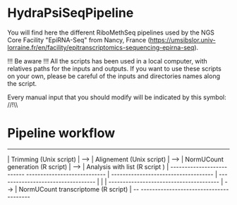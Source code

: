 # HydraPsiSeqPipeline
You will find here the different RiboMethSeq pipelines used by the NGS Core Facility "EpiRNA-Seq" from Nancy, France (https://umsibslor.univ-lorraine.fr/en/facility/epitranscriptomics-sequencing-epirna-seq).

!!! Be aware !!! All the scripts has been used in a local computer, with relatives paths for the inputs and outputs. If you want to use these scripts on your own, please be careful of the inputs and directories names along the script.

Every manual input that you should modify will be indicated by this symbol: //!\\\

# Pipeline workflow

--------------------------             ----------------------------             ------------------------------------            ----------------------------------
| Trimming (Unix script) |    -->      | Alignement (Unix script) |     -->     | NormUCount generation (R script) |    -->     | Analysis with list (R script ) |
--------------------------             ----------------------------     |       ------------------------------------     |      ----------------------------------
                                                                        |                                                |
                                                                        |      ---------------------------------------   | 
                                                                        -->    | NormUCount transcriptome (R script) |  --
                                                                               ---------------------------------------
